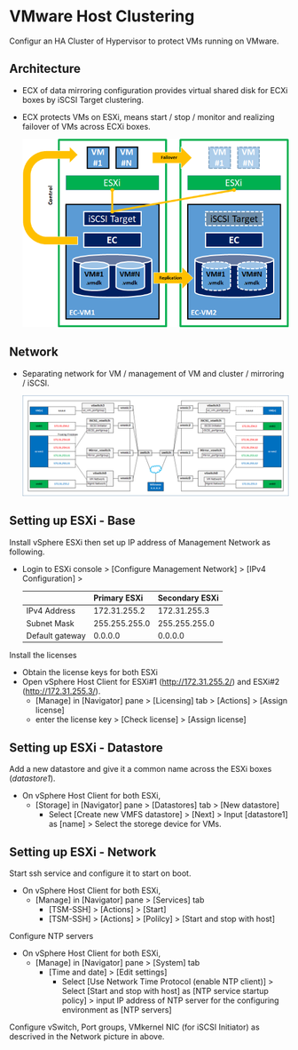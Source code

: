 # VMware Host Clustering

Configur an HA Cluster of Hypervisor to protect VMs running on VMware.

## Architecture

- ECX of data mirroring configuration provides virtual shared disk for ECXi boxes by iSCSI Target clustering.
- ECX protects VMs on ESXi, means start / stop / monitor and realizing failover of VMs across ECXi boxes.

	![Architecture](vmware-cluster-architecture.png)

## Network

- Separating network for VM / management of VM and cluster / mirroring / iSCSI.

	![Network](vmware-cluster-network.png)

## Setting up ESXi - Base

Install vSphere ESXi then set up IP address of Management Network as following.

- Login to ESXi console > [Configure Management Network] > [IPv4 Configuration] >

  |			| Primary ESXi	| Secondary ESXi	|
  |:---			|:---		|:---			|
  | IPv4 Address	| 172.31.255.2	| 172.31.255.3		|
  | Subnet Mask		| 255.255.255.0 | 255.255.255.0		|
  | Default gateway	| 0.0.0.0	| 0.0.0.0		|

Install the licenses

- Obtain the license keys for both ESXi
- Open vSphere Host Client for ESXi#1 (http://172.31.255.2/) and ESXi#2 (http://172.31.255.3/).
  - [Manage] in [Navigator] pane > [Licensing] tab > [Actions] > [Assign license]
  - enter the license key > [Check license] > [Assign license]

## Setting up ESXi - Datastore

Add a new datastore and give it a common name across the ESXi boxes (*datastore1*).

- On vSphere Host Client for both ESXi,
  - [Storage] in [Navigator] pane > [Datastores] tab > [New datastore]
    - Select [Create new VMFS datastore] > [Next] > Input [datastore1] as [name] > Select the storege device for VMs.

## Setting up ESXi - Network

Start ssh service and configure it to start on boot.

- On vSphere Host Client for both ESXi,
  - [Manage] in [Navigator] pane > [Services] tab
    - [TSM-SSH] > [Actions] > [Start]
    - [TSM-SSH] > [Actions] > [Polilcy] > [Start and stop with host]

Configure NTP servers

- On vSphere Host Client for both ESXi,
  - [Manage] in [Navigator] pane > [System] tab
    - [Time and date] > [Edit settings]
      - Select [Use Network Time Protocol (enable NTP client)] > Select [Start and stop with host] as [NTP service startup policy] > input IP address of NTP server for the configuring environment as [NTP servers]

Configure vSwitch, Port groups, VMkernel NIC (for iSCSI Initiator) as descrived in the Network picture in above.
